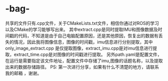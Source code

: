 # -bag-
共享的文件只有.cpp文件，关于CMakeLists.txt文件，相信你通过对ROS的学习以及CMake的学习能够写出来。
其中extract.cpp是同时提取IMU和图像数据及时间戳的代码，不知道是由于自己电脑配置原因，还是其他原因，恢复出的数据有丢失的情况，因此我将图像信息，图像的时间戳，imu信息进行分别提取，其中only_image_extract.cpp 是仅提取图像，extract_imu.cpp是对imu信息进行提取，extract_time.cpp是对图像的时间戳进行提取。
另外path.yaml是配置文件，在运行是需要指定该文件地址，配置文件中存储了imu,图像的话题名称，以及提取出来的数据存储路径。
PS: 第一次进行分享，如果有什么不清楚的地方，请联系我的邮箱  ，谢谢。
